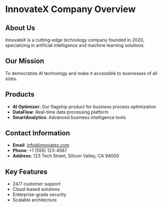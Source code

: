 # InnovateX Company Overview

## About Us
InnovateX is a cutting-edge technology company founded in 2020, specializing in artificial intelligence and machine learning solutions.

## Our Mission
To democratize AI technology and make it accessible to businesses of all sizes.

## Products
- **AI Optimizer**: Our flagship product for business process optimization
- **DataFlow**: Real-time data processing platform
- **SmartAnalytics**: Advanced business intelligence tools

## Contact Information
- **Email**: info@innovatex.com
- **Phone**: +1 (555) 123-4567
- **Address**: 123 Tech Street, Silicon Valley, CA 94000

## Key Features
- 24/7 customer support
- Cloud-based solutions
- Enterprise-grade security
- Scalable architecture

